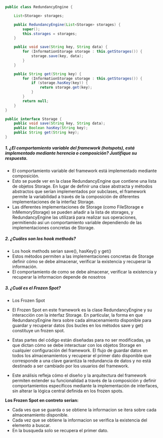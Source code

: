 
```java
public class RedundancyEngine {

    List<Storage> storages;

    public RedundancyEngine(List<Storage> storages) {
        super();
        this.storages = storages;
    }

    public void save(String key, String data) {
        for (InformationStorage storage : this.getStorages()) {
            storage.save(key, data);
        }
    }

    public String get(String key) {
        for (InformationStorage storage : this.getStorages()) {
            if (storage.hasKey(key)) {
                return storage.get(key);
            }
        }
        return null;
    }
}

public interface Storage {
    public void save(String key, String data);
    public Boolean hasKey(String key);
    public String get(String key);
}

```

##### 1. ¿El comportamiento variable del framework (hotspots), está implementado mediante herencia o composición? Justifique su respuesta.

- El comportamiento variable del framework está implementado mediante composición.
- Esto se puede ver en la clase RedundancyEngine que contiene una lista de objetos Storage. En lugar de definir una clase abstracta y métodos abstractos que serían implementados por subclases, el framework permite la variabilidad a través de la composición de diferentes implementaciones de la interfaz Storage.
- Las diferentes implementaciones de Storage (como FileStorage e InMemoryStorage) se pueden añadir a la lista de storages, y RedundancyEngine las utilizará para realizar sus operaciones, permitiendo así un comportamiento variable dependiendo de las implementaciones concretas de Storage.


##### 2. ¿Cuáles son los hook methods?
- Los hook methods serian save(), hasKey() y get()
- Estos métodos permiten a las implementaciones concretas de Storage definir cómo se debe almacenar, verificar la existencia y recuperar la información.
- El comportamiento de como se debe almacenar, verificar la existencia y recuperar la informacion depende de nosotros


##### 3. ¿Cuál es el Frozen Spot?

- Los Frozen Spot 

- El Frozen Spot en este framework es la clase RedundancyEngine y su interacción con la interfaz Storage. En particular, la forma en que RedundancyEngine itera sobre cada almacenamiento disponible para guardar y recuperar datos (los bucles en los métodos save y get) constituye un frozen spot. 

- Estas partes del código están diseñadas para no ser modificadas, ya que dictan cómo se debe interactuar con los objetos Storage en cualquier configuración del framework. El flujo de guardar datos en todos los almacenamientos y recuperar el primer dato disponible que corresponde a una clave garantiza la redundancia de datos y no está destinado a ser cambiado por los usuarios del framework.

- Este análisis refleja cómo el diseño y la arquitectura del framework permiten extender su funcionalidad a través de la composición y definir comportamientos específicos mediante la implementación de interfaces, sin alterar la lógica central definida en los frozen spots.

**Los Frozen Spot en contreto serian:**
- Cada ves que se guarda o se obtiene la informacion se itera sobre cada almacenamiento disponible.
- Cada vez que se obtiene la informacion se verifica la existencia del elemento a buscar.
- En la busqueda solo se recupera el primer dato.